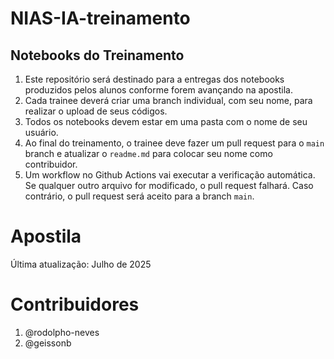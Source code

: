 # NIAS-IA-treinamento
## Notebooks do Treinamento
1. Este repositório será destinado para a entregas dos notebooks produzidos pelos alunos conforme forem avançando na apostila.
2. Cada trainee deverá criar uma branch individual, com seu nome, para realizar o upload de seus códigos.
3. Todos os notebooks devem estar em uma pasta com o nome de seu usuário.
4. Ao final do treinamento, o trainee deve fazer um pull request para o `main` branch e atualizar o `readme.md` para colocar seu nome como contribuidor.
5. Um workflow no Github Actions vai executar a verificação automática. Se qualquer outro arquivo for modificado, o pull request falhará. Caso contrário, o pull request será aceito para a branch `main`.


# Apostila
Última atualização: Julho de 2025

# Contribuidores
1. @rodolpho-neves
2. @geissonb 
